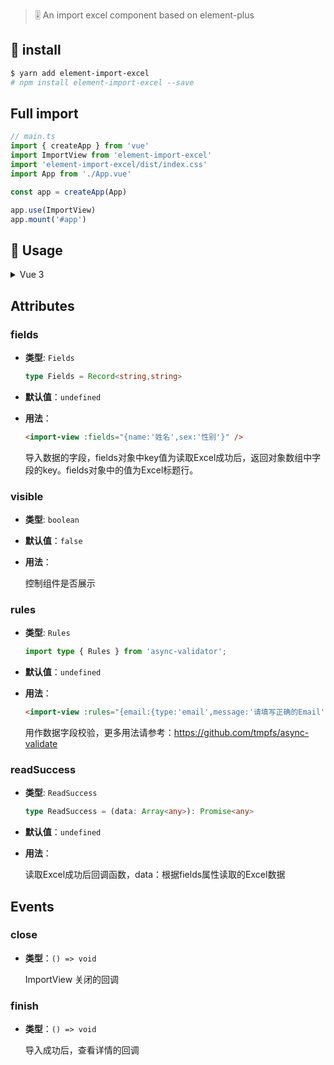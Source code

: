 > 🎚 An import excel component based on element-plus

## 🎯 install

```bash
$ yarn add element-import-excel
# npm install element-import-excel --save
```
## Full import

```typescript
// main.ts
import { createApp } from 'vue'
import ImportView from 'element-import-excel'
import 'element-import-excel/dist/index.css'
import App from './App.vue'

const app = createApp(App)

app.use(ImportView)
app.mount('#app')

```

## 🚀 Usage

<details><summary>Vue 3</summary>

```vue
<template>
    <button @click="visible = true">click</button>
    <import-view :visible="visible" :fields="fields" :read-success="readSuccess"
      @close="visible = false" />
</template>

<script lang="ts" setup>
import { ref } from 'vue';
import { ImportView } from 'element-import-excel'
import 'element-import-excel/dist/index.css'
import type { Fields } from 'element-import-excel/types/components/home';

const visible = ref(false);
const fields = ref<Fields>({ name: '姓名' });
const readSuccess = (data: Array<any>) => {
  return Promise.resolve(data)
}
</script>
```

</details>

## Attributes

### fields

- **类型**: `Fields`

  ```ts
  type Fields = Record<string,string>
  ```

- **默认值**：`undefined`

- **用法**：

  ```html
  <import-view :fields="{name:'姓名',sex:'性别'}" />
  ```

  导入数据的字段，fields对象中key值为读取Excel成功后，返回对象数组中字段的key。fields对象中的值为Excel标题行。

### visible

- **类型**: `boolean`

- **默认值**：`false`

- **用法**：

  控制组件是否展示

### rules

- **类型**: `Rules`

  ```ts
  import type { Rules } from 'async-validator';
  ```

- **默认值**：`undefined`

- **用法**：

  ```html
  <import-view :rules="{email:{type:'email',message:'请填写正确的Email'}}" />
  ```

  用作数据字段校验，更多用法请参考：https://github.com/tmpfs/async-validate

### readSuccess

- **类型**: `ReadSuccess`

  ```ts
  type ReadSuccess = (data: Array<any>): Promise<any>
  ```

- **默认值**：`undefined`

- **用法**：

  读取Excel成功后回调函数，data：根据fields属性读取的Excel数据

## Events

### close

- **类型**：`() => void`

  ImportView 关闭的回调

### finish

- **类型**：`() => void`

  导入成功后，查看详情的回调
